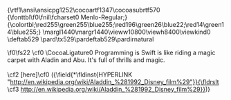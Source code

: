 {\rtf1\ansi\ansicpg1252\cocoartf1347\cocoasubrtf570
{\fonttbl\f0\fnil\fcharset0 Menlo-Regular;}
{\colortbl;\red255\green255\blue255;\red196\green26\blue22;\red14\green14\blue255;}
\margl1440\margr1440\vieww10800\viewh8400\viewkind0
\deftab529
\pard\tx529\pardeftab529\pardirnatural

\f0\fs22 \cf0 \CocoaLigature0 Programming is Swift is like riding a magic carpet with Aladin and Abu. It's full of thrills and magic.\
\
\cf2 [here]\cf0  ({\field{\*\fldinst{HYPERLINK "http://en.wikipedia.org/wiki/Aladdin_%281992_Disney_film%29"}}{\fldrslt \cf3 http://en.wikipedia.org/wiki/Aladdin_%281992_Disney_film%29}})}